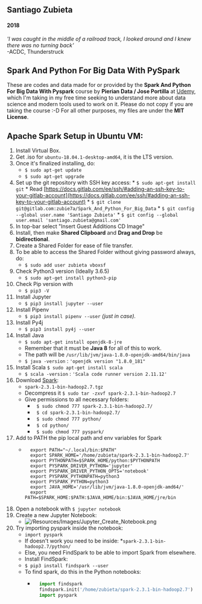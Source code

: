 ## Santiago Zubieta
#### 2018

*'I was caught in the middle of a railroad track,
I looked around and I knew there was no turning back'*  
-ACDC, Thunderstruck

## Spark And Python For Big Data With PySpark
These are codes and data made for or provided by the **Spark And Python For Big Data With Pyspark** course by **Pierian Data / Jose Portilla** at [Udemy](https://www.udemy.com/spark-and-python-for-big-data-with-pyspark/), which I'm taking in my free time seeking to understand more about data science and modern tools used to work on it. Please do not copy
if you are taking the course :-D For all other purposes, my files are under the **MIT License**.

## Apache Spark Setup in Ubuntu VM:

1. Install Virtual Box.
2. Get .iso for `ubuntu-18.04.1-desktop-amd64`, it is the LTS version.
3. Once it's finalized installing, do:
	* `$ sudo apt-get update`
	* `$ sudo apt-get upgrade`
4. Set up the git repository with SSH key access:
       * `$ sudo apt-get install git`
       * Read [https://docs.gitlab.com/ee/ssh/#adding-an-ssh-key-to-your-gitlab-account](https://docs.gitlab.com/ee/ssh/#adding-an-ssh-key-to-your-gitlab-account)
       * `$ git clone git@gitlab.com:zubie7a/Spark_And_Python_For_Big_Data`
       * `$ git config --global user.name 'Santiago Zubieta'`
       * `$ git config --global user.email 'santiago.zubieta@gmail.com'`
5. In top-bar select "Insert Guest Additions CD Image"
6. Install, then make **Shared Clipboard** and **Drag and Drop** be **bidirectional**.
7. Create a Shared Folder for ease of file transfer.
8. To be able to access the Shared Folder without giving password always, do:
	* `$ sudo add user zubieta vboxsf`
9. Check Python3 version (Ideally 3.6.5)
	* `$ sudo apt-get install python3-pip`
10. Check Pip version with
	* `$ pip3 -V`
11. Install Jupyter
	* `$ pip3 install jupyter --user` 
12. Install Pipenv
	* `$ pip3 install pipenv --user` *(just in case).*
13. Install Py4j
	* `$ pip3 install py4j --user`
14. Install Java 
	* `$ sudo apt-get install openjdk-8-jre`
    * Remember that it must be **Java 8** for all of this to work.
    * The path will be `/usr/lib/jvm/java-1.8.0-openjdk-amd64/bin/java`
    * `$ java -version` : `'openjdk version "1.8.0_181"`
15. Install Scala `$ sudo apt-get install scala`
    * `$ scala -version` : `'Scala code runner version 2.11.12'`
16. Download [Spark](https://spark.apache.org/downloads.html):
    * `spark-2.3.1-bin-hadoop2.7.tgz`
    * Decompress it `$ sudo tar -zxvf spark-2.3.1-bin-hadoop2.7`
    * Give permissions to all necessary folders:
        - ` $ sudo chmod 777 spark-2.3.1-bin-hadoop2.7/`
        - ` $ cd spark-2.3.1-bin-hadoop2.7/`
        - ` $ sudo chmod 777 python/`
        - ` $ cd python/`
        - ` $ sudo chmod 777 pyspark/`
17. Add to PATH the pip local path and env variables for Spark
    * ```
        export PATH="~/.local/bin:$PATH"
        export SPARK_HOME='/home/zubieta/spark-2.3.1-bin-hadoop2.7'
        export PYTHONPATH=$SPARK_HOME/python:$PYTHONPATH
        export PYSPARK_DRIVER_PYTHON='jupyter'
        export PYSPARK_DRIVER_PYTHON_OPTS='notebook'
        export PYSPARK_PYTHONPATH=python3
        export PYSPARK_PYTHON=python3
        export JAVA_HOME='/usr/lib/jvm/java-1.8.0-openjdk-amd64/'
        export PATH=$SPARK_HOME:$PATH:$JAVA_HOME/bin:$JAVA_HOME/jre/bin
      ```
18. Open a notebook with `$ jupyter notebook`
19. Create a new Jupyter Notebook:
    * ![/Resources/Images/Jupyter_Create_Notebook.png](https://i.imgur.com/ZwrexH1.png "")
20. Try importing pyspark inside the notebook:
    * `import pyspark`
    * If doesn't work you need to be inside:
	*`spark-2.3.1-bin-hadoop2.7/python/`
    * Else, you need FindSpark to be able to import Spark from elsewhere.
    * Install FindSpark:
	* `$ pip3 install findspark --user`
    * To find spark, do this in the Python notebooks:
        * ```python
            import findspark
            findspark.init('/home/zubieta/spark-2.3.1-bin-hadoop2.7')
            import pyspark 
        ```
